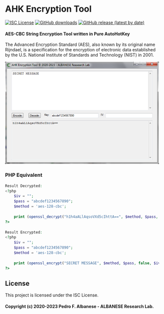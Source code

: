 # AHK Encryption Tool
[![ISC License](http://img.shields.io/badge/license-ISC-blue.svg)](https://github.com/pedroalbanese/cryptgui/blob/master/LICENSE.md) 
[![GitHub downloads](https://img.shields.io/github/downloads/pedroalbanese/cryptgui/total.svg?logo=github&logoColor=white)](https://github.com/pedroalbanese/cryptgui/releases)
[![GitHub release (latest by date)](https://img.shields.io/github/v/release/pedroalbanese/cryptgui)](https://github.com/pedroalbanese/cryptgui/releases)

#### AES-CBC String Encryption Tool written in Pure AutoHotKey

The Advanced Encryption Standard (AES), also known by its original name Rijndael, is a specification for the encryption of electronic data established by the U.S. National Institute of Standards and Technology (NIST) in 2001.

![CryptGUI](CryptGUI.png "Click to enlarge")


### PHP Equivalent
```php
Result Decrypted:
<?php
	$iv = "";
	$pass = "abcdef1234567890";
	$method = 'aes-128-cbc';

	print (openssl_decrypt("h1h4aALlAqsoVXd5cIhttA==", $method, $pass, false, $iv));
?>

Result Encrypted:
<?php
	$iv = "";
	$pass = "abcdef1234567890";
	$method = 'aes-128-cbc';

	print (openssl_encrypt("SECRET MESSAGE", $method, $pass, false, $iv));
?>
```

## License

This project is licensed under the ISC License.

#### Copyright (c) 2020-2023 Pedro F. Albanese - ALBANESE Research Lab.
